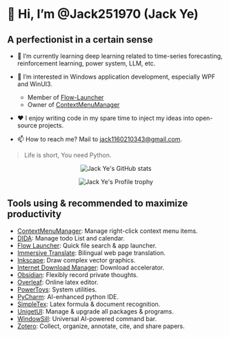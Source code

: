 # 👋 Hi, I’m @Jack251970 (Jack Ye)

## A perfectionist in a certain sense

* 🌱 I’m currently learning deep learning related to time-series forecasting, reinforcement learning, power system, LLM, etc.

* 👀 I’m interested in Windows application development, especially WPF and WinUI3.

  * Member of [Flow-Launcher](https://github.com/Flow-Launcher)
  * Owner of [ContextMenuManager](https://github.com/Jack251970/ContextMenuManager)
 
* ❤️ I enjoy writing code in my spare time to inject my ideas into open-source projects.

* 📫 How to reach me? Mail to [jack1160210343@gmail.com](mailto:jack1160210343@gmail.com).

> Life is short, You need Python.

<p align="center" style="witdh:50%">
  <picture>
    <source media="(prefers-color-scheme: dark)" srcset="https://github-readme-stats.vercel.app/api?username=Jack251970&show_icons=true&theme=onedark">
    <source media="(prefers-color-scheme: light)" srcset="https://github-readme-stats.vercel.app/api?username=Jack251970&show_icons=true&theme=light">
    <img alt="Jack Ye's GitHub stats" src="https://github-readme-stats.vercel.app/api?username=Jack251970&show_icons=true&theme=light">
  </picture>
</p>

<p align="center" style="witdh:50%">
  <picture>
    <source media="(prefers-color-scheme: dark)" srcset="https://github-profile-trophy.vercel.app/?username=Jack251970&row=3&column=5&theme=onedark">
    <source media="(prefers-color-scheme: light)" srcset="https://github-profile-trophy.vercel.app/?username=Jack251970&row=3&column=5&theme=default">
    <img alt="Jack Ye's Profile trophy" src="https://github-profile-trophy.vercel.app/?username=Jack251970&row=3&column=5&theme=default">
  </picture>
</p>

## Tools using & recommended to maximize productivity

* [ContextMenuManager](https://github.com/Jack251970/ContextMenuManager): Manage right-click context menu items.
* [DIDA](https://www.dida365.com): Manage todo List and calendar.
* [Flow Launcher](https://github.com/Flow-Launcher/Flow.Launcher): Quick file search & app launcher.
* [Immersive Translate](https://immersivetranslate.com): Bilingual web page translation.
* [Inkscape](https://inkscape.org): Draw complex vector graphics.
* [Internet Download Manager](https://www.internetdownloadmanager.com): Download accelerator.
* [Obsidian](https://obsidian.md): Flexibly record private thoughts.
* [Overleaf](https://www.overleaf.com): Online latex editor.
* [PowerToys](https://github.com/microsoft/PowerToys): System utilities.
* [PyCharm](https://www.jetbrains.com/pycharm): AI-enhanced python IDE.
* [SimpleTex](https://www.simpletex.net): Latex formula & document recognition.
* [UnigetUI](https://github.com/marticliment/UnigetUI): Manage & upgrade all packages & programs.
* [WindowSill](https://getwindowsill.app): Universal AI-powered command bar.
* [Zotero](https://www.zotero.org): Collect, organize, annotate, cite, and share papers.
